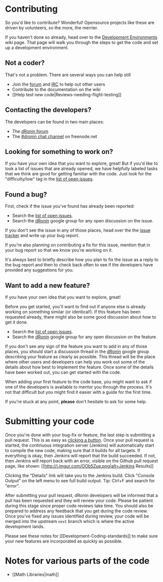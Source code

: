 # Contributing

So you'd like to contribute? Wonderful! Opensource projects like these are driven by volunteers, so the more, the merrier.

If you haven't done so already, head over to the [Development Environments](development-environments) wiki page.  That page will walk you through the steps to get the code and set up a development environment.

## Not a coder? ##

That's not a problem.  There are several ways you can help still
* Join the [forum](https://forum.dronin.org/) and [IRC](http://kiwiirc.com/client/irc.kiwiirc.com/dronin/) to help out other users
* Contribute to the documentation on the wiki
* [[Help test new code|Reviews-needing-flight-testing]]

## Contacting the developers? ##

The developers can be found in two main places:
* The [dRonin forum](https://forum.dronin.org)
* The [#dronin chat channel](http://kiwiirc.com/client/irc.kiwiirc.com/dronin/) on freenode.net

## Looking for something to work on? ##

If you have your own idea that you want to explore, great! But if you'd like to look a list of issues that are already opened, we have helpfully labeled tasks that we think are good for getting familiar with the code. Just look for the "difficulty/low" tag in the [list of open issues](https://github.com/d-ronin/dronin/issues?sort=created&state=open).

## Found a bug? ##

First, check if the issue you've found has already been reported:
* Search the [list of open issues](https://github.com/d-ronin/dronin/issues?sort=created&state=open).
* Search the [dRonin](https://forum.dronin.org) google group for any open discussion on the issue.

If you don't see the issue in any of those places, head over the the [issue tracker](https://github.com/d-ronin/dronin/issues?sort=created&state=open) and write up your bug report.

If you're also planning on contributing a fix for this issue, mention that in your bug report so that we know you're working on it.

It's always best to briefly describe how you plan to fix the issue as a reply to the bug report and then to check back often to see if the developers have provided any suggestions for you.

## Want to add a new feature? ##

If you have your own idea that you want to explore, great!

Before you get started, you'll want to find out if anyone else is already working on something similar (or identical!).  If this feature has been requested already, there might also be some good discussion about how to get it done.
* Search the [list of open issues](https://github.com/d-ronin/dronin/issues?sort=created&state=open).
* Search the [dRonin](https://groups.google.com/forum/#!forum/dronin) google group for any open discussion on the feature.

If you don't see any sign of the feature you want to add in any of those places, you should start a discussion thread in the [dRonin](https://groups.google.com/forum/#!forum/dronin) google group describing your feature as clearly as possible.  This thread will be the place where other users and developers can help you work out some of the details about how best to implement the feature.  Once some of the details have been worked out, you can get started with the code.

When adding your first feature to the code base, you might want to ask if one of the developers is available to mentor you through the process.  It's not that difficult but you might find it easier with a guide for the first time.

If you're stuck at any point, **please** don't hesitate to ask for some help.

# Submitting your code #

Once you're done with your bug-fix or feature, the last step is submitting a pull request. This is as easy as [clicking a button](https://help.github.com/articles/creating-a-pull-request). Once your pull request is started, the continuous integration server (Jenkins) will automatically start to compile the new code, making sure that it builds for all targets. If everything is okay, then Jenkins will report that the build succeeded. If not, then Jenkins will report back with an error, visible on the Github pull request page, like shown:
[[http://i.imgur.com/OOb5Zue.png|alt=Jenkins Results]]

Clicking the "Details" link will take you to the Jenkins build. Click "Console Output" on the left menu to see full build output. Tip: Ctrl+F and search for "error".

After submitting your pull request, dRonin developers will be informed that a pull has been requested and they will review your code.  Please be patient during this stage since proper code reviews take time.  You should also be prepared to address any feedback that you get during the code review.  Once you've fixed any issues identified during review, your code will be merged into the upstream `next` branch which is where the active development lands.

Please see these notes for [[Development-Coding-standards]] to make sure your new features are incorporated as quickly as possible.

# Notes for various parts of the code

* [[Math Libraries|math]]
